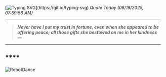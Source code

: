 [![Typing SVG](https://readme-typing-svg.herokuapp.com?font=Press+Start+2P&color=C2F784&size=35&width=900&height=100&lines=Hello+World%2C+I'm+Hung+!)](https://git.io/typing-svg) 
_Quote Today (08/19/2025, 07:59:56 AM)_
___
>**_Never have I put my trust in fortune, even when she appeared to be offering peace; all those gifts she bestowed on me in her kindness —_**
___

## __**__**

![RobotDance](src/assets/images/robot-dancing-dribble.gif?style=center)
